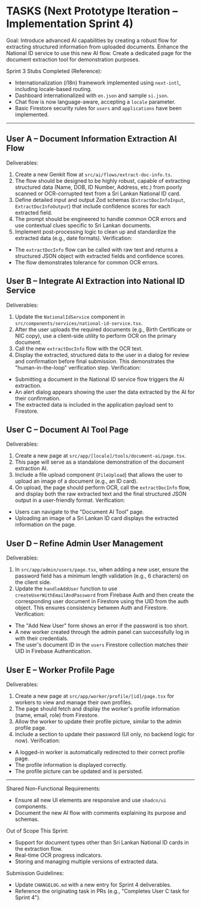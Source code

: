 
# TASKS (Next Prototype Iteration – Implementation Sprint 4)

Goal: Introduce advanced AI capabilities by creating a robust flow for extracting structured information from uploaded documents. Enhance the National ID service to use this new AI flow. Create a dedicated page for the document extraction tool for demonstration purposes.

Sprint 3 Stubs Completed (Reference):
- Internationalization (i18n) framework implemented using `next-intl`, including locale-based routing.
- Dashboard internationalized with `en.json` and sample `si.json`.
- Chat flow is now language-aware, accepting a `locale` parameter.
- Basic Firestore security rules for `users` and `applications` have been implemented.

---

## User A – Document Information Extraction AI Flow
Deliverables:
1.  Create a new Genkit flow at `src/ai/flows/extract-doc-info.ts`.
2.  The flow should be designed to be highly robust, capable of extracting structured data (Name, DOB, ID Number, Address, etc.) from poorly scanned or OCR-corrupted text from a Sri Lankan National ID card.
3.  Define detailed input and output Zod schemas (`ExtractDocInfoInput`, `ExtractDocInfoOutput`) that include confidence scores for each extracted field.
4.  The prompt should be engineered to handle common OCR errors and use contextual clues specific to Sri Lankan documents.
5.  Implement post-processing logic to clean up and standardize the extracted data (e.g., date formats).
Verification:
- The `extractDocInfo` flow can be called with raw text and returns a structured JSON object with extracted fields and confidence scores.
- The flow demonstrates tolerance for common OCR errors.

## User B – Integrate AI Extraction into National ID Service
Deliverables:
1.  Update the `NationalIdService` component in `src/components/services/national-id-service.tsx`.
2.  After the user uploads the required documents (e.g., Birth Certificate or NIC copy), use a client-side utility to perform OCR on the primary document.
3.  Call the new `extractDocInfo` flow with the OCR text.
4.  Display the extracted, structured data to the user in a dialog for review and confirmation before final submission. This demonstrates the "human-in-the-loop" verification step.
Verification:
- Submitting a document in the National ID service flow triggers the AI extraction.
- An alert dialog appears showing the user the data extracted by the AI for their confirmation.
- The extracted data is included in the application payload sent to Firestore.

## User C – Document AI Tool Page
Deliverables:
1.  Create a new page at `src/app/[locale]/tools/document-ai/page.tsx`.
2.  This page will serve as a standalone demonstration of the document extraction AI.
3.  Include a file upload component (`FileUpload`) that allows the user to upload an image of a document (e.g., an ID card).
4.  On upload, the page should perform OCR, call the `extractDocInfo` flow, and display both the raw extracted text and the final structured JSON output in a user-friendly format.
Verification:
- Users can navigate to the "Document AI Tool" page.
- Uploading an image of a Sri Lankan ID card displays the extracted information on the page.

## User D – Refine Admin User Management
Deliverables:
1.  In `src/app/admin/users/page.tsx`, when adding a new user, ensure the password field has a minimum length validation (e.g., 6 characters) on the client side.
2.  Update the `handleAddUser` function to use `createUserWithEmailAndPassword` from Firebase Auth and then create the corresponding user document in Firestore using the UID from the auth object. This ensures consistency between Auth and Firestore.
Verification:
- The "Add New User" form shows an error if the password is too short.
- A new worker created through the admin panel can successfully log in with their credentials.
- The user's document ID in the `users` Firestore collection matches their UID in Firebase Authentication.

## User E – Worker Profile Page
Deliverables:
1.  Create a new page at `src/app/worker/profile/[id]/page.tsx` for workers to view and manage their own profiles.
2.  The page should fetch and display the worker's profile information (name, email, role) from Firestore.
3.  Allow the worker to update their profile picture, similar to the admin profile page.
4.  Include a section to update their password (UI only, no backend logic for now).
Verification:
- A logged-in worker is automatically redirected to their correct profile page.
- The profile information is displayed correctly.
- The profile picture can be updated and is persisted.

---
Shared Non-Functional Requirements:
- Ensure all new UI elements are responsive and use `shadcn/ui` components.
- Document the new AI flow with comments explaining its purpose and schemas.

Out of Scope This Sprint:
- Support for document types other than Sri Lankan National ID cards in the extraction flow.
- Real-time OCR progress indicators.
- Storing and managing multiple versions of extracted data.

Submission Guidelines:
- Update `CHANGELOG.md` with a new entry for Sprint 4 deliverables.
- Reference the originating task in PRs (e.g., "Completes User C task for Sprint 4").

